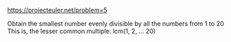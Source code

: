 https://projecteuler.net/problem=5

Obtain the smallest number evenly divisible by all the numbers from 1 to 20
This is, the lesser common multiple: lcm(1, 2, ... 20)

